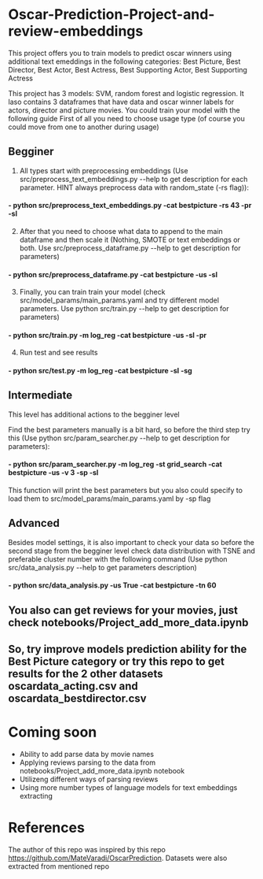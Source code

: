 # Oscar-Prediction-Project-and-review-embeddings
This project offers you to train models to predict oscar winners using additional text emeddings in the following categories: Best Picture, Best Director, Best Actor, Best Actress, Best Supporting Actor, Best Supporting Actress

This project has 3 models: SVM, random forest and logistic regression. It laso contains 3 dataframes that have data and oscar winner labels for actors, director and picture movies. You could train your model with the following guide
First of all you need to choose usage type (of course you could move from one to another during usage)

## Begginer 

1) All types start with preprocessing embeddings (Use src/preprocess_text_embeddings.py --help to get description for each parameter. HINT always preprocess data with random_state (-rs flag)):

#### - python src/preprocess_text_embeddings.py -cat bestpicture -rs 43 -pr -sl

2) After that you need to choose what data to append to the main dataframe and then scale it (Nothing, SMOTE or text embeddings or both. Use src/preprocess_dataframe.py --help to get description for parameters)

#### - python src/preprocess_dataframe.py -cat bestpicture -us -sl

3) Finally, you can train train your model (check src/model_params/main_params.yaml and try different model parameters. Use python src/train.py --help to get description for parameters)

#### - python src/train.py -m log_reg -cat bestpicture -us -sl -pr 

4) Run test and see results

#### - python src/test.py -m log_reg -cat bestpicture -sl -sg 

## Intermediate  

This level has additional actions to the begginer level

Find the best parameters manually is a bit hard, so before the third step try this (Use python src/param_searcher.py --help to get description for parameters): 

#### - python src/param_searcher.py -m log_reg -st grid_search -cat bestpicture -us -v 3 -sp -sl

This function will print the best parameters but you also could specify to load them to src/model_params/main_params.yaml by -sp flag

## Advanced

Besides model settings, it is also important to check your data so before the second stage from the begginer level check data distribution with TSNE and preferable cluster number with the following command (Use python src/data_analysis.py --help to get parameters description)

#### - python src/data_analysis.py -us True -cat bestpicture -tn 60 

## You also can get reviews for your movies, just check notebooks/Project_add_more_data.ipynb 

## So, try improve models prediction ability for the Best Picture category or try this repo to get results for the 2 other datasets oscardata_acting.csv and oscardata_bestdirector.csv

# Coming soon

- Ability to add parse data by movie names
- Applying reviews parsing to the data from notebooks/Project_add_more_data.ipynb notebook
- Utilizeng different ways of parsing reviews
- Using more number types of language models for text embeddings extracting

# References

The author of this repo was inspired by this repo https://github.com/MateVaradi/OscarPrediction. Datasets were also extracted from mentioned repo 

